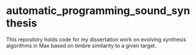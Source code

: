 automatic_programming_sound_synthesis
=====================================
This repository holds code for my dissertation work on evolving synthesis algorithms in Max based on timbre similarity to a given target.